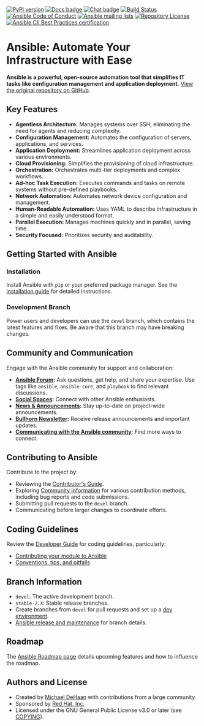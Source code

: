[![PyPI version](https://img.shields.io/pypi/v/ansible-core.svg)](https://pypi.org/project/ansible-core)
[![Docs badge](https://img.shields.io/badge/docs-latest-brightgreen.svg)](https://docs.ansible.com/ansible/latest/)
[![Chat badge](https://img.shields.io/badge/chat-IRC-brightgreen.svg)](https://docs.ansible.com/ansible/devel/community/communication.html)
[![Build Status](https://dev.azure.com/ansible/ansible/_apis/build/status/CI?branchName=devel)](https://dev.azure.com/ansible/ansible/_build/latest?definitionId=20&branchName=devel)
[![Ansible Code of Conduct](https://img.shields.io/badge/code%20of%20conduct-Ansible-silver.svg)](https://docs.ansible.com/ansible/devel/community/code_of_conduct.html)
[![Ansible mailing lists](https://img.shields.io/badge/mailing%20lists-Ansible-orange.svg)](https://docs.ansible.com/ansible/devel/community/communication.html#mailing-list-information)
[![Repository License](https://img.shields.io/badge/license-GPL%20v3.0-brightgreen.svg)](COPYING)
[![Ansible CII Best Practices certification](https://bestpractices.coreinfrastructure.org/projects/2372/badge)](https://bestpractices.coreinfrastructure.org/projects/2372)

# Ansible: Automate Your Infrastructure with Ease

**Ansible is a powerful, open-source automation tool that simplifies IT tasks like configuration management and application deployment.**  [View the original repository on GitHub](https://github.com/ansible/ansible).

## Key Features

*   **Agentless Architecture:** Manages systems over SSH, eliminating the need for agents and reducing complexity.
*   **Configuration Management:** Automates the configuration of servers, applications, and services.
*   **Application Deployment:**  Streamlines application deployment across various environments.
*   **Cloud Provisioning:**  Simplifies the provisioning of cloud infrastructure.
*   **Orchestration:** Orchestrates multi-tier deployments and complex workflows.
*   **Ad-hoc Task Execution:** Executes commands and tasks on remote systems without pre-defined playbooks.
*   **Network Automation:** Automates network device configuration and management.
*   **Human-Readable Automation:**  Uses YAML to describe infrastructure in a simple and easily understood format.
*   **Parallel Execution:** Manages machines quickly and in parallel, saving time.
*   **Security Focused:** Prioritizes security and auditability.

## Getting Started with Ansible

### Installation

Install Ansible with `pip` or your preferred package manager. See the [installation guide](https://docs.ansible.com/ansible/latest/installation_guide/intro_installation.html) for detailed instructions.

### Development Branch

Power users and developers can use the `devel` branch, which contains the latest features and fixes.  Be aware that this branch may have breaking changes.

## Community and Communication

Engage with the Ansible community for support and collaboration:

*   **[Ansible Forum](https://forum.ansible.com/c/help/6):** Ask questions, get help, and share your expertise.  Use tags like `ansible`, `ansible-core`, and `playbook` to find relevant discussions.
*   **[Social Spaces](https://forum.ansible.com/c/chat/4):** Connect with other Ansible enthusiasts.
*   **[News & Announcements](https://forum.ansible.com/c/news/5):** Stay up-to-date on project-wide announcements.
*   **[Bullhorn Newsletter](https://docs.ansible.com/ansible/devel/community/communication.html#the-bullhorn):** Receive release announcements and important updates.
*   **[Communicating with the Ansible community](https://docs.ansible.com/ansible/devel/community/communication.html)**:  Find more ways to connect.

## Contributing to Ansible

Contribute to the project by:

*   Reviewing the [Contributor's Guide](./.github/CONTRIBUTING.md).
*   Exploring [Community Information](https://docs.ansible.com/ansible/devel/community) for various contribution methods, including bug reports and code submissions.
*   Submitting pull requests to the `devel` branch.
*   Communicating before larger changes to coordinate efforts.

## Coding Guidelines

Review the [Developer Guide](https://docs.ansible.com/ansible/devel/dev_guide/) for coding guidelines, particularly:

*   [Contributing your module to Ansible](https://docs.ansible.com/ansible/devel/dev_guide/developing_modules_checklist.html)
*   [Conventions, tips, and pitfalls](https://docs.ansible.com/ansible/devel/dev_guide/developing_modules_best_practices.html)

## Branch Information

*   `devel`:  The active development branch.
*   `stable-2.X`:  Stable release branches.
*   Create branches from `devel` for pull requests and set up a [dev environment](https://docs.ansible.com/ansible/devel/dev_guide/developing_modules_general.html#common-environment-setup).
*   [Ansible release and maintenance](https://docs.ansible.com/ansible/devel/reference_appendices/release_and_maintenance.html) for branch details.

## Roadmap

The [Ansible Roadmap page](https://docs.ansible.com/ansible/devel/roadmap/) details upcoming features and how to influence the roadmap.

## Authors and License

*   Created by [Michael DeHaan](https://github.com/mpdehaan) with contributions from a large community.
*   Sponsored by [Red Hat, Inc.](https://www.redhat.com)
*   Licensed under the GNU General Public License v3.0 or later (see [COPYING](COPYING)).